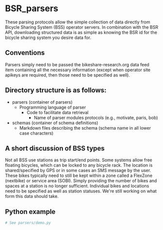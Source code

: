 # BSR_parsers
These parsing protocols allow the simple collection of data directly from Bicycle Sharing System (BSS) operator servers. In combination with the BSR API, downloading structured data is as simple as knowing the BSR id for the bicycle sharing system you desire data for.

## Conventions
Parsers simply need to be passed the bikeshare-research.org data feed item containing all the necessary information (except when operator site apikeys are required, then those need to be specified as well).

## Directory structure is as follows:
+ parsers (container of parsers)
  + Programming language of parser
    + Code to facilitate data retrieval
      + Name of parser modules protocols (e.g., motivate, paris, bob)
+ schemas (container of schema definitions)
  + Markdown files describing the schema (schema name in all lower case characters)

## A short discussion of BSS types
Not all BSS use stations as trip start/end points. Some systems allow free floating bicycles, which can be locked to any bicycle rack. The location is shared/specified by GPS or in some cases an SMS message by the user. These bikes typically need to still be kept within a zone called a FlexZone (nextbike) or service area (SOBI). Simply providing the number of bikes and spaces at a station is no longer sufficient. Individual bikes and locations need to be specified as well as station statuses. We're still working on what form this data should take.

## Python example
```python
# See parsers/demo.py
```
